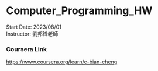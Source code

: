 # Computer_Programming_HW
Start Date: 2023/08/01  
Instructor: 劉邦鋒老師
### Coursera Link  
<https://www.coursera.org/learn/c-bian-cheng>